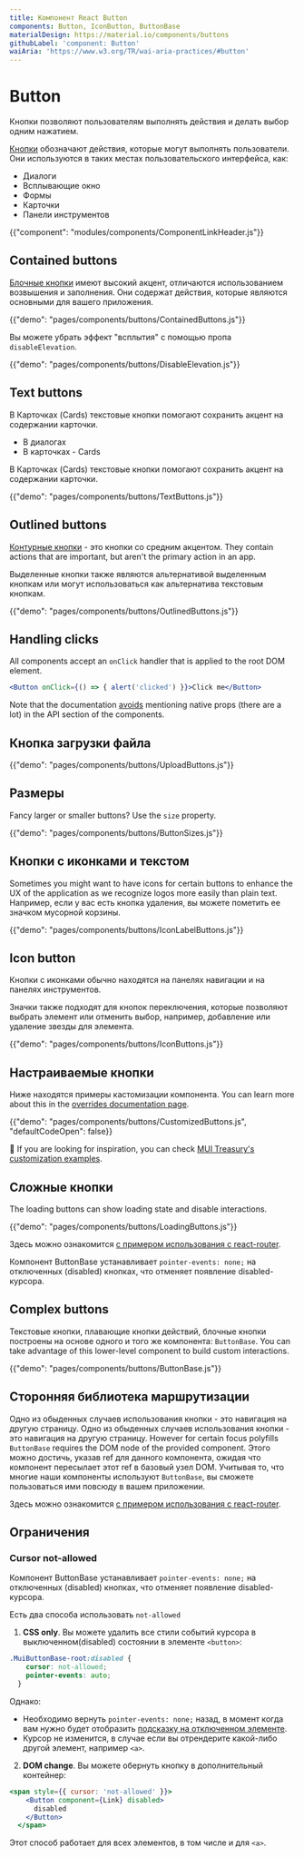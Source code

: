 ```yaml
---
title: Компонент React Button
components: Button, IconButton, ButtonBase
materialDesign: https://material.io/components/buttons
githubLabel: 'component: Button'
waiAria: 'https://www.w3.org/TR/wai-aria-practices/#button'
---
```


# Button

<p class="description">Кнопки позволяют пользователям выполнять действия и делать выбор одним нажатием.</p>

[Кнопки](https://material.io/design/components/buttons.html) обозначают действия, которые могут выполнять пользователи. Они используются в таких местах пользовательского интерфейса, как:

- Диалоги
- Всплывающие окно
- Формы
- Карточки
- Панели инструментов

{{"component": "modules/components/ComponentLinkHeader.js"}}

## Contained buttons

[Блочные кнопки](https://material.io/design/components/buttons.html#contained-button) имеют высокий акцент, отличаются использованием возвышения и заполнения. Они содержат действия, которые являются основными для вашего приложения.

{{"demo": "pages/components/buttons/ContainedButtons.js"}}

Вы можете убрать эффект "всплытия" с помощью пропа `disableElevation`.

{{"demo": "pages/components/buttons/DisableElevation.js"}}

## Text buttons

В Карточках (Cards) текстовые кнопки помогают сохранить акцент на содержании карточки.

- В диалогах
- В карточках - Cards

В Карточках (Cards) текстовые кнопки помогают сохранить акцент на содержании карточки.

{{"demo": "pages/components/buttons/TextButtons.js"}}

## Outlined buttons

[Контурные кнопки](https://material.io/design/components/buttons.html#outlined-button) - это кнопки со средним акцентом. They contain actions that are important, but aren't the primary action in an app.

Выделенные кнопки также являются альтернативой выделенным кнопкам или могут использоваться как альтернатива текстовым кнопкам.

{{"demo": "pages/components/buttons/OutlinedButtons.js"}}

## Handling clicks

All components accept an `onClick` handler that is applied to the root DOM element.

```jsx
<Button onClick={() => { alert('clicked') }}>Click me</Button>
```

Note that the documentation [avoids](/guides/api/#native-properties) mentioning native props (there are a lot) in the API section of the components.

## Кнопка загрузки файла

{{"demo": "pages/components/buttons/UploadButtons.js"}}

## Размеры

Fancy larger or smaller buttons? Use the `size` property.

{{"demo": "pages/components/buttons/ButtonSizes.js"}}

## Кнопки с иконками и текстом

Sometimes you might want to have icons for certain buttons to enhance the UX of the application as we recognize logos more easily than plain text. Например, если у вас есть кнопка удаления, вы можете пометить ее значком мусорной корзины.

{{"demo": "pages/components/buttons/IconLabelButtons.js"}}

## Icon button

Кнопки с иконками обычно находятся на панелях навигации и на панелях инструментов.

Значки также подходят для кнопок переключения, которые позволяют выбрать элемент или отменить выбор, например, добавление или удаление звезды для элемента.

{{"demo": "pages/components/buttons/IconButtons.js"}}

## Настраиваемые кнопки

Ниже находятся примеры кастомизации компонента. You can learn more about this in the [overrides documentation page](/customization/how-to-customize/).

{{"demo": "pages/components/buttons/CustomizedButtons.js", "defaultCodeOpen": false}}

🎨 If you are looking for inspiration, you can check [MUI Treasury's customization examples](https://mui-treasury.com/styles/button).

## Сложные кнопки

The loading buttons can show loading state and disable interactions.

{{"demo": "pages/components/buttons/LoadingButtons.js"}}

Здесь можно ознакомится [с примером использования с react-router](/guides/composition/#button).

Компонент ButtonBase устанавливает `pointer-events: none;` на отключенных (disabled) кнопках, что отменяет появление disabled-курсора.

## Complex buttons

Текстовые кнопки, плавающие кнопки действий, блочные кнопки построены на основе одного и того же компонента: `ButtonBase`. You can take advantage of this lower-level component to build custom interactions.

{{"demo": "pages/components/buttons/ButtonBase.js"}}

## Сторонняя библиотека маршрутизации

Одно из обыденных случаев использования кнопки - это навигация на другую страницу. Одно из обыденных случаев использования кнопки - это навигация на другую страницу. However for certain focus polyfills `ButtonBase` requires the DOM node of the provided component. Этого можно достичь, указав ref для данного компонента, ожидая что компонент пересылает этот ref в базовый узел DOM. Учитывая то, что многие наши компоненты используют `ButtonBase`, вы сможете пользоваться ими повсюду в вашем приложении.

Здесь можно ознакомится [с примером использования с react-router](/guides/composition/#button).

## Ограничения

### Cursor not-allowed

Компонент ButtonBase устанавливает `pointer-events: none;` на отключенных (disabled) кнопках, что отменяет появление disabled-курсора.

Есть два способа использовать `not-allowed`

1. **CSS only**. Вы можете удалить все стили событий курсора в выключенном(disabled) состоянии в элементе `<button>`:

```css
.MuiButtonBase-root:disabled {
    cursor: not-allowed;
    pointer-events: auto;
  }
```

Однако:

- Необходимо вернуть `pointer-events: none;` назад, в момент когда вам нужно будет отобразить [подсказку на отключенном элементе](/components/tooltips/#disabled-elements).
- Курсор не изменится, в случае если вы отрендерите какой-либо другой элемент, например `<a>`.

2. **DOM change**. Вы можете обернуть кнопку в дополнительный контейнер:

```jsx
<span style={{ cursor: 'not-allowed' }}>
    <Button component={Link} disabled>
      disabled
    </Button>
  </span>
```

Этот способ работает для всех элементов, в том числе и для `<a>`.
